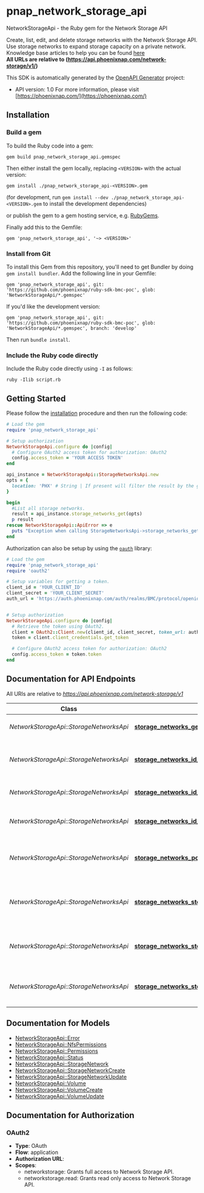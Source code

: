 # pnap_network_storage_api

NetworkStorageApi - the Ruby gem for the Network Storage API

Create, list, edit, and delete storage networks with the Network Storage API. Use storage networks to expand storage capacity on a private network.
<br>
<span class='pnap-api-knowledge-base-link'>
Knowledge base articles to help you can be found
<a href='https://phoenixnap.com/kb/bare-metal-cloud-storage' target='_blank'>here</a>
</span>
<br>
<b>All URLs are relative to (https://api.phoenixnap.com/network-storage/v1/)</b>


This SDK is automatically generated by the [OpenAPI Generator](https://openapi-generator.tech) project:

- API version: 1.0
For more information, please visit [https://phoenixnap.com/](https://phoenixnap.com/)

## Installation

### Build a gem

To build the Ruby code into a gem:

```shell
gem build pnap_network_storage_api.gemspec
```

Then either install the gem locally, replacing `<VERSION>` with the actual version:

```shell
gem install ./pnap_network_storage_api-<VERSION>.gem
```

(for development, run `gem install --dev ./pnap_network_storage_api-<VERSION>.gem` to install the development dependencies)

or publish the gem to a gem hosting service, e.g. [RubyGems](https://rubygems.org/).

Finally add this to the Gemfile:

    gem 'pnap_network_storage_api', '~> <VERSION>'

### Install from Git

To install this Gem from this repository, you'll need to get Bundler by doing `gem install bundler`. Add the following line in your Gemfile:

    gem 'pnap_network_storage_api', git: 'https://github.com/phoenixnap/ruby-sdk-bmc-poc', glob: 'NetworkStorageApi/*.gemspec'

If you'd like the development version:

    gem 'pnap_network_storage_api', git: 'https://github.com/phoenixnap/ruby-sdk-bmc-poc', glob: 'NetworkStorageApi/*.gemspec', branch: 'develop'

Then run `bundle install`.

### Include the Ruby code directly

Include the Ruby code directly using `-I` as follows:

```shell
ruby -Ilib script.rb
```

## Getting Started

Please follow the [installation](#installation) procedure and then run the following code:

```ruby
# Load the gem
require 'pnap_network_storage_api'

# Setup authorization
NetworkStorageApi.configure do |config|
  # Configure OAuth2 access token for authorization: OAuth2
  config.access_token = 'YOUR ACCESS TOKEN'
end

api_instance = NetworkStorageApi::StorageNetworksApi.new
opts = {
  location: 'PHX' # String | If present will filter the result by the given location.
}

begin
  #List all storage networks.
  result = api_instance.storage_networks_get(opts)
  p result
rescue NetworkStorageApi::ApiError => e
  puts "Exception when calling StorageNetworksApi->storage_networks_get: #{e}"
end

```

Authorization can also be setup by using the [`oauth`](https://github.com/oauth-xx/oauth2) library:

```ruby
# Load the gem
require 'pnap_network_storage_api'
require 'oauth2'

# Setup variables for getting a token.
client_id = 'YOUR_CLIENT_ID'
client_secret = 'YOUR_CLIENT_SECRET'
auth_url = 'https://auth.phoenixnap.com/auth/realms/BMC/protocol/openid-connect/token'


# Setup authorization
NetworkStorageApi.configure do |config|
  # Retrieve the token using OAuth2.
  client = OAuth2::Client.new(client_id, client_secret, token_url: auth_url)
  token = client.client_credentials.get_token

  # Configure OAuth2 access token for authorization: OAuth2
  config.access_token = token.token
end

```

## Documentation for API Endpoints

All URIs are relative to *https://api.phoenixnap.com/network-storage/v1*

Class | Method | HTTP request | Description
------------ | ------------- | ------------- | -------------
*NetworkStorageApi::StorageNetworksApi* | [**storage_networks_get**](docs/StorageNetworksApi.md#storage_networks_get) | **GET** /storage-networks | List all storage networks.
*NetworkStorageApi::StorageNetworksApi* | [**storage_networks_id_delete**](docs/StorageNetworksApi.md#storage_networks_id_delete) | **DELETE** /storage-networks/{storageNetworkId} | Delete a storage network and its volume.
*NetworkStorageApi::StorageNetworksApi* | [**storage_networks_id_get**](docs/StorageNetworksApi.md#storage_networks_id_get) | **GET** /storage-networks/{storageNetworkId} | Get storage network details.
*NetworkStorageApi::StorageNetworksApi* | [**storage_networks_id_patch**](docs/StorageNetworksApi.md#storage_networks_id_patch) | **PATCH** /storage-networks/{storageNetworkId} | Update storage network details.
*NetworkStorageApi::StorageNetworksApi* | [**storage_networks_post**](docs/StorageNetworksApi.md#storage_networks_post) | **POST** /storage-networks | Create a storage network and volume.
*NetworkStorageApi::StorageNetworksApi* | [**storage_networks_storage_network_id_volumes_get**](docs/StorageNetworksApi.md#storage_networks_storage_network_id_volumes_get) | **GET** /storage-networks/{storageNetworkId}/volumes | Display one or more volumes belonging to a storage network.
*NetworkStorageApi::StorageNetworksApi* | [**storage_networks_storage_network_id_volumes_volume_id_get**](docs/StorageNetworksApi.md#storage_networks_storage_network_id_volumes_volume_id_get) | **GET** /storage-networks/{storageNetworkId}/volumes/{volumeId} | Get a storage network's volume details.
*NetworkStorageApi::StorageNetworksApi* | [**storage_networks_storage_network_id_volumes_volume_id_patch**](docs/StorageNetworksApi.md#storage_networks_storage_network_id_volumes_volume_id_patch) | **PATCH** /storage-networks/{storageNetworkId}/volumes/{volumeId} | Update a storage network's volume details.


## Documentation for Models

 - [NetworkStorageApi::Error](docs/Error.md)
 - [NetworkStorageApi::NfsPermissions](docs/NfsPermissions.md)
 - [NetworkStorageApi::Permissions](docs/Permissions.md)
 - [NetworkStorageApi::Status](docs/Status.md)
 - [NetworkStorageApi::StorageNetwork](docs/StorageNetwork.md)
 - [NetworkStorageApi::StorageNetworkCreate](docs/StorageNetworkCreate.md)
 - [NetworkStorageApi::StorageNetworkUpdate](docs/StorageNetworkUpdate.md)
 - [NetworkStorageApi::Volume](docs/Volume.md)
 - [NetworkStorageApi::VolumeCreate](docs/VolumeCreate.md)
 - [NetworkStorageApi::VolumeUpdate](docs/VolumeUpdate.md)


## Documentation for Authorization


### OAuth2


- **Type**: OAuth
- **Flow**: application
- **Authorization URL**: 
- **Scopes**: 
  - networkstorage: Grants full access to Network Storage API.
  - networkstorage.read: Grants read only access to Network Storage API.

